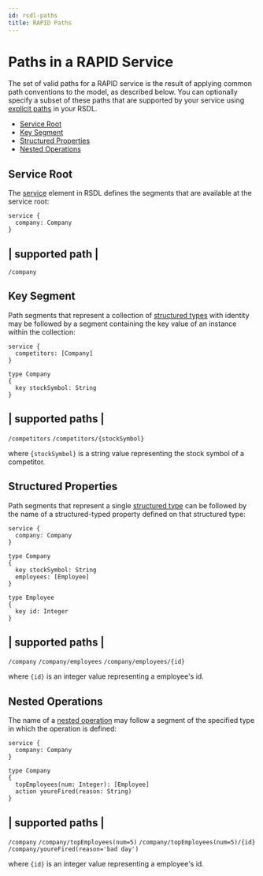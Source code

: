 ```yaml
---
id: rsdl-paths
title: RAPID Paths
---
```


# Paths in a RAPID Service

The set of valid paths for a RAPID service is the result of applying common path conventions to the model, as described below. You can optionally specify a subset of these paths that are supported by your service using [explicit paths](rapid-rsdl-intro.md#explicit-paths) in your RSDL.

- [Service Root](#service-root)
- [Key Segment](#key-segment)
- [Structured Properties](#structured-properties)
- [Nested Operations](#nested-operations)

## Service Root

The [service](./rapid-rsdl-intro.md#defining-a-service) element in RSDL defines the segments that are available at the service root:

```rsdl
service {
  company: Company
}
```

## | supported path |

`/company`

## Key Segment

Path segments that represent a collection of [structured types](rapid-rsdl-intro.md#defining-a-structured-type) with identity may be followed by a segment containing the key value of an instance within the collection:

```rsdl
service {
  competitors: [Company]
}

type Company
{
  key stockSymbol: String
}
```

## | supported paths |

`/competitors`
`/competitors/{stockSymbol}`

where `{stockSymbol}` is a string value representing the stock symbol of a competitor.

## Structured Properties

Path segments that represent a single [structured type](rapid-rsdl-intro.md#defining-a-structured-type) can be followed by the name of a structured-typed property defined on that structured type:

```rsdl
service {
  company: Company
}

type Company
{
  key stockSymbol: String
  employees: [Employee]
}

type Employee
{
  key id: Integer
}
```

## | supported paths |

`/company`
`/company/employees`
`/company/employees/{id}`

where `{id}` is an integer value representing a employee's id.

## Nested Operations

The name of a [nested operation](rapid-rsdl-intro.md#defining-methods) may follow a segment of the specified type in which the operation is defined:

```rsdl
service {
  company: Company
}

type Company
{
  topEmployees(num: Integer): [Employee]
  action youreFired(reason: String)
}
```

## | supported paths |

`/company`
`/company/topEmployees(num=5)`
`/company/topEmployees(num=5)/{id}`
`/company/youreFired(reason='bad day')`

where `{id}` is an integer value representing a employee's id.
